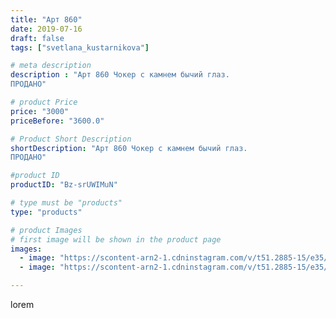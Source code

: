 ```yaml
---
title: "Арт 860"
date: 2019-07-16
draft: false
tags: ["svetlana_kustarnikova"]

# meta description
description : "Арт 860 Чокер с камнем бычий глаз.
ПРОДАНО"

# product Price
price: "3000"
priceBefore: "3600.0"

# Product Short Description
shortDescription: "Арт 860 Чокер с камнем бычий глаз.
ПРОДАНО"

#product ID
productID: "Bz-srUWIMuN"

# type must be "products"
type: "products"

# product Images
# first image will be shown in the product page
images:
  - image: "https://scontent-arn2-1.cdninstagram.com/v/t51.2885-15/e35/p1080x1080/65671923_126939878536354_7030867419447348929_n.jpg?tp=1&_nc_ht=scontent-arn2-1.cdninstagram.com&_nc_cat=110&_nc_ohc=pBfj06ipFTcAX8l2BmK&ccb=7-4&oh=080f98a8aa8edbfe06307ccedb8487d8&oe=608473E9&ig_cache_key=MjA4OTMwMzc2MTk4NzI3Mzc0MA%3D%3D.2-ccb7-4"
  - image: "https://scontent-arn2-1.cdninstagram.com/v/t51.2885-15/e35/p1080x1080/66403127_491730078299486_7892816326646699577_n.jpg?tp=1&_nc_ht=scontent-arn2-1.cdninstagram.com&_nc_cat=102&_nc_ohc=oTK86gwuCnIAX_Qr92u&ccb=7-4&oh=078a0bcb1c9e563cc9ad00c1e93677e2&oe=60841113&ig_cache_key=MjA4OTMwMzc2MTk3ODg4NTk3Mw%3D%3D.2-ccb7-4"

---
```

lorem
